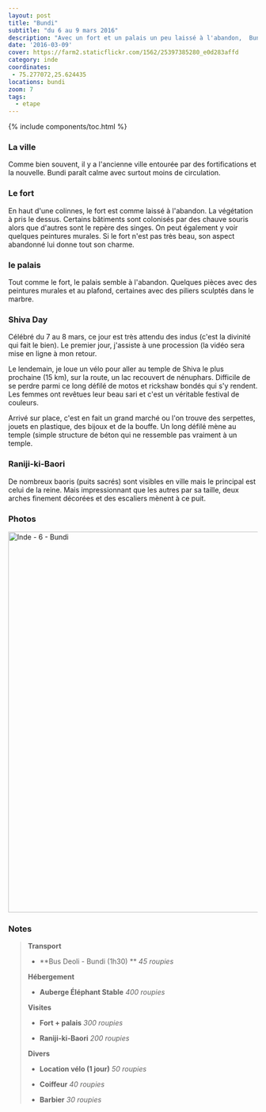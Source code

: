 ```yaml
---
layout: post
title: "Bundi"
subtitle: "du 6 au 9 mars 2016"
description: "Avec un fort et un palais un peu laissé à l'abandon,  Bundi ne rivalise pas avec la beauté des autres étapes du Rajastan mais est petite ville agréable où y passer quelques jours."
date: '2016-03-09'
cover: https://farm2.staticflickr.com/1562/25397385280_e0d283affd
category: inde
coordinates:
 - 75.277072,25.624435
locations: bundi
zoom: 7
tags:
  - etape
---
```


{% include components/toc.html %}

### La ville

Comme bien souvent, il y a l'ancienne ville entourée par des fortifications et la nouvelle. Bundi paraît calme avec surtout moins de circulation.

### Le fort

En haut d'une colinnes,  le fort est comme laissé à l'abandon. La végétation à pris le dessus. Certains bâtiments sont colonisés par des chauve souris alors que d'autres sont le repère des singes. On peut également y voir quelques peintures murales. Si le fort n'est pas très beau, son aspect abandonné lui donne tout son charme.

### le palais

Tout comme le fort, le palais semble à l'abandon. Quelques pièces avec des peintures murales et au plafond, certaines avec des piliers sculptés dans le marbre.

### Shiva Day

Célébré du 7 au 8 mars, ce jour est très attendu des indus (c'est la divinité qui fait le bien). Le premier jour, j'assiste à une procession (la vidéo sera mise en ligne à mon retour.

Le lendemain, je loue un vélo pour aller au temple de Shiva le plus prochaine (15 km), sur la route, un lac recouvert de nénuphars. Difficile de se perdre parmi ce long défilé de motos et rickshaw bondés qui s'y rendent. Les femmes ont revêtues leur beau sari et c'est un véritable festival de couleurs. 

Arrivé sur place, c'est en fait un grand marché ou l'on trouve des serpettes, jouets en plastique, des bijoux et de la bouffe. Un long défilé mène au temple (simple structure de béton qui ne ressemble pas vraiment à un temple.

### Raniji-ki-Baori

De nombreux baoris (puits sacrés) sont visibles en ville mais le principal est celui de la reine. Mais impressionnant que les autres par sa taille,  deux arches finement décorées et des escaliers mènent à ce puit.

### Photos

<a data-flickr-embed="true"  href="https://www.flickr.com/photos/planitude/albums/72157663447216143" title="Inde - 6 - Bundi"><img src="https://farm2.staticflickr.com/1623/25067469004_a2cd0f5bac_b.jpg" width="1024" height="768" alt="Inde - 6 - Bundi"></a><script async src="//embedr.flickr.com/assets/client-code.js" charset="utf-8"></script>

### Notes

>**Transport**
>
>- **Bus Deoli - Bundi (1h30) ** *45 roupies*
>
>**Hébergement**
>
>- **Auberge Éléphant Stable** *400 roupies*
>
>**Visites**
>
>- **Fort + palais** *300 roupies*
>
>- **Raniji-ki-Baori** *200 roupies*
>
>**Divers**
>
>- **Location vélo  (1 jour)** *50 roupies*
>
>- **Coiffeur** *40 roupies*
>
>- **Barbier** *30 roupies*
